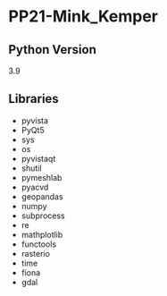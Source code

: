 # PP21-Mink_Kemper

## Python Version
3.9

## Libraries
- pyvista
- PyQt5
- sys
- os
- pyvistaqt
- shutil
- pymeshlab
- pyacvd
- geopandas
- numpy
- subprocess
- re
- mathplotlib
- functools
- rasterio
- time
- fiona
- gdal

